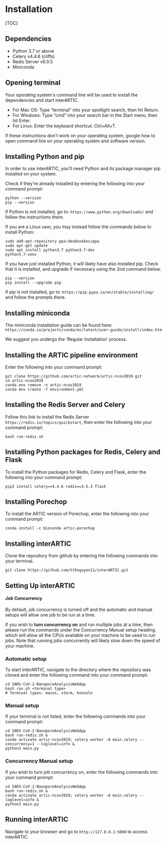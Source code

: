 # Installation

[TOC]

## Dependencies

* Python 3.7 or above
* Celery v4.4.6 (cliffs)
* Redis Server v6.0.5
* Miniconda

## Opening terminal

Your operating system's command line will be used to install the dependencies and start interARTIC. 

* For Mac OS: Type “terminal” into your spotlight search, then hit Return.
* For Windows: Type “cmd” into your search bar in the Start menu, then hit Enter.
* For Linux: Enter the keyboard shortcut: Ctrl+Alt+T.

If these instructions don't work on your operating system, google how to open command line on your operating system and software version.

## Installing Python and pip

In order to use interARTIC, you’ll need Python and its package manager pip installed on your system.

Check if they're already installed by entering the following into your command prompt:

```
python --version
pip --version
```

If Python is not installed, go to: ```https://www.python.org/downloads/``` and follow the instructions there.

If you are a Linux user, you may instead follow the commands below to install Python:
```
sudo add-apt-repository ppa:deadsnakes/ppa
sudo apt-get update
sudo apt install python3.7 python3.7-dev
python3.7-venv
```

If you have just installed Python, it will likely have also installed pip. Check that it is installed, and upgrade if necessary using the 2nd command below.

```
pip --version
pip install --upgrade pip
```

If pip is not installed, go to: ```https://pip.pypa.io/en/stable/installing/``` and follow the prompts there.

## Installing miniconda

The miniconda installation guide can be found here: ```https://conda.io/projects/conda/en/latest/user-guide/install/index.htm```

We suggest you undergo the 'Regular Installation' process.

## Installing the ARTIC pipeline environment

Enter the following into your command prompt:

```
git clone https://github.com/artic-network/artic-ncov2019.git
cd artic-ncov2019
conda env remove -n artic-ncov2019
conda env create -f environment.yml
```

## Installing the Redis Server and Celery

Follow this link to install the Redis Server ```https://redis.io/topics/quickstart```, then enter the following into your command prompt:

```
bash run-redis.sh
```

## Installing Python packages for Redis, Celery and Flask

To install the Python packages for Redis, Celery and Flask, enter the following into your command prompt:

```
pip3 install celery==4.4.6 redis==3.5.3 flask 
```

## Installing Porechop

To install the ARTIC version of Porechop, enter the following into your command prompt:

```
conda install -c bioconda artic-porechop 
```

## Installing interARTIC

Clone the repository from github by entering the following commands into your terminal.

```
git clone https://github.com/tthnguyen11/interARTIC.git
```

## Setting Up interARTIC

#### Job Concurrency

By default, job concurrency is turned off and the automatic and manual setups will allow one job to be run at a time. 

If you wish to **turn concurrency on** and run multiple jobs at a time, then please run the commands under the Concurrency Manual setup heading, which will allow all the CPUs available on your machine to be used to run jobs. Note that running jobs concurrently will likely slow down the speed of your machine.

### Automatic setup

To start interARTIC, navigate to the directory where the repository was cloned and enter the following command into your command prompt:

```
cd SARS-CoV-2-NanoporeAnalysisWebApp
bash run.sh <terminal type>
# Terminal types: macos, xterm, konsole
```

### Manual setup

If your terminal is not listed, enter the following commands into your command prompt:

```
cd SARS-CoV-2-NanoporeAnalysisWebApp
bash run-redis.sh &
conda activate artic-ncov2019; celery worker -A main.celery --concurrency=1 --loglevel=info &
python3 main.py
```

### Concurrency Manual setup

If you wish to turn job concurrency on, enter the following commands into your command prompt:

```
cd SARS-CoV-2-NanoporeAnalysisWebApp
bash run-redis.sh &
conda activate artic-ncov2019; celery worker -A main.celery --loglevel=info &
python3 main.py
```

## Running interARTIC

Navigate to your browser and go to ```http://127.0.0.1:5000``` to access interARTIC.
